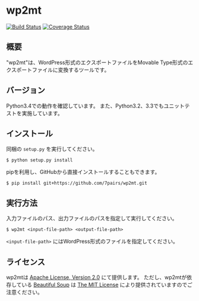 # wp2mt

[![Build Status](https://travis-ci.org/7pairs/wp2mt.svg?branch=master)](https://travis-ci.org/7pairs/wp2mt)
[![Coverage Status](https://img.shields.io/coveralls/7pairs/wp2mt.svg)](https://coveralls.io/r/7pairs/wp2mt?branch=master)

## 概要

"wp2mt"は、WordPress形式のエクスポートファイルをMovable Type形式のエクスポートファイルに変換するツールです。

## バージョン

Python3.4での動作を確認しています。
また、Python3.2、3.3でもユニットテストを実施しています。

## インストール

同梱の `setup.py` を実行してください。

```console
$ python setup.py install
```

pipを利用し、GitHubから直接インストールすることもできます。

```console
$ pip install git+https://github.com/7pairs/wp2mt.git
```

## 実行方法

入力ファイルのパス、出力ファイルのパスを指定して実行してください。

```console
$ wp2mt <input-file-path> <output-file-path>
```

`<input-file-path>` にはWordPress形式のファイルを指定してください。

## ライセンス

wp2mtは [Apache License, Version 2.0](http://www.apache.org/licenses/LICENSE-2.0) にて提供します。
ただし、wp2mtが依存している [Beautiful Soup](http://www.crummy.com/software/BeautifulSoup/) は [The MIT License](http://opensource.org/licenses/mit-license.php) により提供されていますのでご注意ください。
